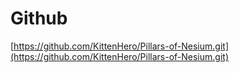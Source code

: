 # Github

[https://github.com/KittenHero/Pillars-of-Nesium.git](https://github.com/KittenHero/Pillars-of-Nesium.git)
